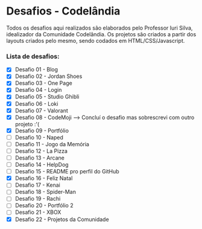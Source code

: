 # Desafios - Codelândia

Todos os desafios aqui realizados são elaborados pelo Professor Iuri Silva, idealizador da Comunidade Codelândia.
Os projetos são criados a partir dos layouts criados pelo mesmo, sendo codados em HTML/CSS/Javascript.

### Lista de desafios:

- [X] Desafio 01 - Blog
- [X] Desafio 02 - Jordan Shoes
- [X] Desafio 03 - One Page
- [X] Desafio 04 - Login
- [X] Desafio 05 - Studio Ghibli
- [X] Desafio 06 - Loki
- [X] Desafio 07 - Valorant
- [X] Desafio 08 - CodeMoji --> Concluí o desafio mas sobrescrevi com outro projeto :'(
- [X] Desafio 09 - Portfólio
- [ ] Desafio 10 - Naped
- [ ] Desafio 11 - Jogo da Memória
- [ ] Desafio 12 - La Pizza
- [ ] Desafio 13 - Arcane
- [ ] Desafio 14 - HelpDog
- [ ] Desafio 15 - README pro perfil do GitHub
- [X] Desafio 16 - Feliz Natal
- [ ] Desafio 17 - Kenai
- [ ] Desafio 18 - Spider-Man
- [ ] Desafio 19 - Rachi 
- [ ] Desafio 20 - Portfólio 2
- [ ] Desafio 21 - XBOX
- [X] Desafio 22 - Projetos da Comunidade